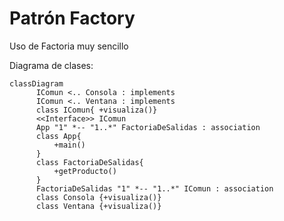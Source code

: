 # Patrón Factory

Uso de Factoria muy sencillo

Diagrama de clases:

```mermaid
classDiagram
      IComun <.. Consola : implements
      IComun <.. Ventana : implements
      class IComun{ +visualiza()}
      <<Interface>> IComun
      App "1" *-- "1..*" FactoriaDeSalidas : association
      class App{
          +main()
      }
      class FactoriaDeSalidas{
          +getProducto()
      }
      FactoriaDeSalidas "1" *-- "1..*" IComun : association
      class Consola {+visualiza()}
      class Ventana {+visualiza()} 
      
```